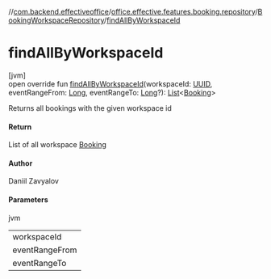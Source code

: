 //[com.backend.effectiveoffice](../../../index.md)/[office.effective.features.booking.repository](../index.md)/[BookingWorkspaceRepository](index.md)/[findAllByWorkspaceId](find-all-by-workspace-id.md)

# findAllByWorkspaceId

[jvm]\
open override fun [findAllByWorkspaceId](find-all-by-workspace-id.md)(workspaceId: [UUID](https://docs.oracle.com/javase/8/docs/api/java/util/UUID.html), eventRangeFrom: [Long](https://kotlinlang.org/api/latest/jvm/stdlib/kotlin/-long/index.html), eventRangeTo: [Long](https://kotlinlang.org/api/latest/jvm/stdlib/kotlin/-long/index.html)?): [List](https://kotlinlang.org/api/latest/jvm/stdlib/kotlin.collections/-list/index.html)&lt;[Booking](../../office.effective.model/-booking/index.md)&gt;

Returns all bookings with the given workspace id

#### Return

List of all workspace [Booking](../../office.effective.model/-booking/index.md)

#### Author

Daniil Zavyalov

#### Parameters

jvm

| |
|---|
| workspaceId |
| eventRangeFrom | lower bound (exclusive) for a endBooking to filter by. Old Google calendar events may not appear correctly in the system and cause unexpected exceptions |
| eventRangeTo | upper bound (exclusive) for a beginBooking to filter by. Optional. |
